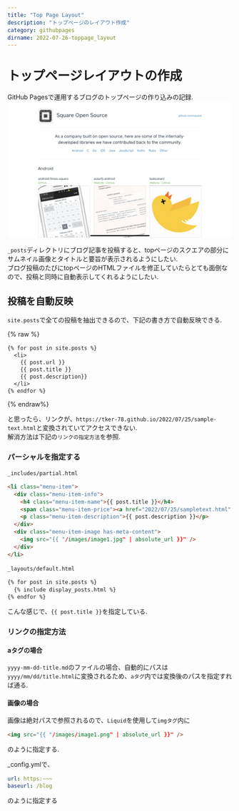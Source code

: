```yaml
---
title: "Top Page Layout"
description: "トップページのレイアウト作成"
category: githubpages
dirname: 2022-07-26-toppage_layout
---
```



# トップページレイアウトの作成
GitHub Pagesで運用するブログのトップページの作り込みの記録. 
![](/images/posts/githubpages/2022-07-26-toppage_layout/image1.png)


`_posts`ディレクトリにブログ記事を投稿すると、topページのスクエアの部分にサムネイル画像とタイトルと要旨が表示されるようにしたい.  
ブログ投稿のたびにtopページのHTMLファイルを修正していたらとても面倒なので、投稿と同時に自動表示してくれるようにしたい.  


## 投稿を自動反映
`site.posts`で全ての投稿を抽出できるので、下記の書き方で自動反映できる.  

{% raw %}

```liquid
{% for post in site.posts %}
  <li>
	{{ post.url }}
	{{ post.title }}
	{{ post.description}}
  </li>
{% endfor %}
```

{% endraw%}


と思ったら、リンクが、`https://tker-78.github.io/2022/07/25/sample-text.html`と変換されていてアクセスできない.  
解消方法は下記の`リンクの指定方法`を参照.  

### パーシャルを指定する
`_includes/partial.html`
```html
<li class="menu-item">
  <div class="menu-item-info">
    <h4 class="menu-item-name">{{ post.title }}</h4>
    <span class="menu-item-price"><a href="2022/07/25/sampletext.html" target="_blank">link</a></span>
    <p class="menu-item-description">{{ post.description }}</p>
  </div>
  <div class="menu-item-image has-meta-content">
    <img src="{{ "/images/image1.jpg" | absolute_url }}" />
  </div>
</li>
```


`_layouts/default.html`
```html
{% for post in site.posts %} 
  {% include display_posts.html %}
{% endfor %}
```
こんな感じで、`{{ post.title }}`を指定している.  


### リンクの指定方法
#### aタグの場合
`yyyy-mm-dd-title.md`のファイルの場合、自動的にパスは`yyyy/mm/dd/title.html`に変換されるため、`aタグ`内では変換後のパスを指定すれば通る.  

#### 画像の場合
画像は絶対パスで参照されるので、`Liquid`を使用して`imgタグ`内に
```html
<img src="{{ "/images/image1.png" | absolute_url }}" />
```
のように指定する.  

_config.ymlで、
```yaml
url: https:~~~
baseurl: /blog
```
のように指定する

